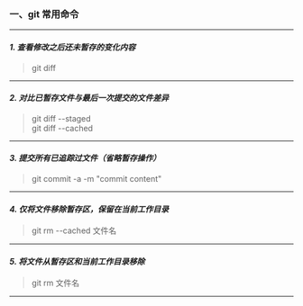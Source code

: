 ### **一、git 常用命令**
---

#### ***1. 查看修改之后还未暂存的变化内容*** 
> git diff
---

#### ***2. 对比已暂存文件与最后一次提交的文件差异*** 
> git diff --staged  
> git diff --cached
---

#### ***3. 提交所有已追踪过文件（省略暂存操作）*** 
> git commit -a -m "commit content"
---

#### ***4. 仅将文件移除暂存区，保留在当前工作目录*** 
> git rm --cached 文件名
---

#### ***5. 将文件从暂存区和当前工作目录移除*** 
> git rm 文件名
---